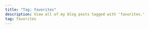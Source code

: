 ```yaml
---
title: "Tag: favorites"
description: View all of my blog posts tagged with 'favorites.'
tag: favorites
---
```

